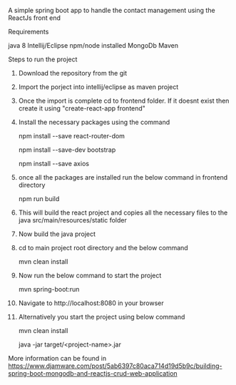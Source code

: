 A simple spring boot app to handle the contact management using the ReactJs front end

Requirements

java 8
Intellij/Eclipse
npm/node installed
MongoDb
Maven


Steps to run the project


1. Download the repository from the git
2. Import the porject into intellij/eclipse as maven project
3. Once the import is complete cd to frontend folder. If it doesnt exist then create it using "create-react-app frontend"
4. Install the necessary packages using the command

    npm install --save react-router-dom
    
    npm install --save-dev bootstrap
    
    npm install --save axios

5. once all the packages are installed run the below command in frontend directory

	npm run build
6. This will build the react project and copies all the necessary files to the java src/main/resources/static folder
7. Now build the java project
8. cd to main project root directory and the below command

	mvn clean install
9. Now run the below command to start the project

	mvn spring-boot:run
10. Navigate to http://localhost:8080 in your browser
11. Alternatively you start the project using below command

	mvn clean install
	
	java -jar target/\<project-name\>.jar


More information can be found in
https://www.djamware.com/post/5ab6397c80aca714d19d5b9c/building-spring-boot-mongodb-and-reactjs-crud-web-application
